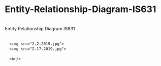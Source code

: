 # Entity-Relationship-Diagram-IS631
<!DOCTYPE html>
<html>

  <head>
    <meta charset='utf-8' />
    <meta http-equiv="X-UA-Compatible" content="chrome=1" />
    <meta name="description" content="Home Page : My Github Web" />

<div id="main_content_wrap" class="outer">
    <section id="main_content" class="inner">
      <br/>
      Entity Relationship Diagram IS631  <br /><br />
      
      <img src="2.2.2019.jpg">
      <img src="2.17.2019.jpg">
      
      <br/>

</div>




  </body>
</html>
